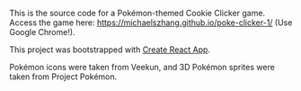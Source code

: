This is the source code for a Pokémon-themed Cookie Clicker game. Access the game here: https://michaelszhang.github.io/poke-clicker-1/ (Use Google Chrome!).

This project was bootstrapped with [Create React App](https://github.com/facebook/create-react-app).

Pokémon icons were taken from Veekun, and 3D Pokémon sprites were taken from Project Pokémon.
